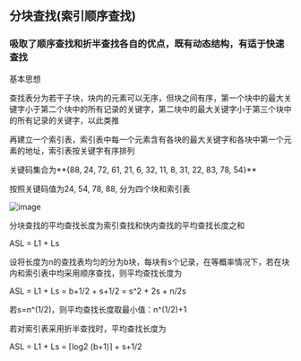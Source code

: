 ## 分块查找(索引顺序查找)

### 吸取了顺序查找和折半查找各自的优点，既有动态结构，有适于快速查找

基本思想

查找表分为若干子块，块内的元素可以无序，但块之间有序，第一个块中的最大关键字小于第二个块中的所有记录的关键字，第二块中的最大关键字小于第三个块中的所有记录的关键字，以此类推


再建立一个索引表，索引表中每一个元素含有各块的最大关键字和各块中第一个元素的地址，索引表按关键字有序排列

关键码集合为**{88, 24, 72, 61, 21, 6, 32, 11, 8, 31, 22, 83, 78, 54}**

按照关键码值为24, 54, 78, 88, 分为四个块和索引表

![image](https://github.com/YC-L/Postgraduate-examination/blob/DataStructure/imgs/Block-search.png)

分块查找的平均查找长度为索引查找和快内查找的平均查找长度之和

ASL = L1 + Ls

设将长度为n的查找表均匀的分为b块，每块有s个记录，在等概率情况下，若在块内和索引表中均采用顺序查找，则平均查找长度为

ASL = L1 + Ls = b+1/2 + s+1/2 = s^2 + 2s + n/2s

若s=n^(1/2)，则平均查找长度取最小值：n^(1/2)+1

若对索引表采用折半查找时，平均查找长度为 

ASL = L1 + Ls = ⌈log2 (b+1)⌉ + s+1/2

